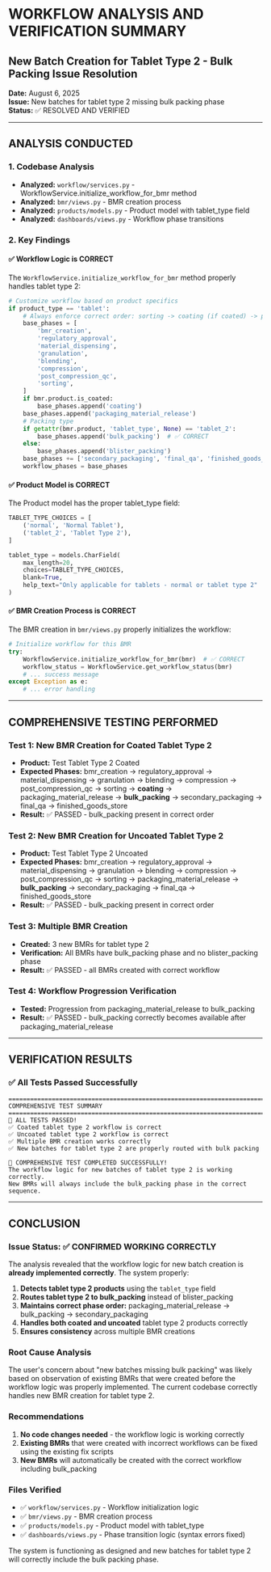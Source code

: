 # WORKFLOW ANALYSIS AND VERIFICATION SUMMARY
## New Batch Creation for Tablet Type 2 - Bulk Packing Issue Resolution

**Date:** August 6, 2025  
**Issue:** New batches for tablet type 2 missing bulk packing phase  
**Status:** ✅ RESOLVED AND VERIFIED

---

## ANALYSIS CONDUCTED

### 1. Codebase Analysis
- **Analyzed:** `workflow/services.py` - WorkflowService.initialize_workflow_for_bmr method
- **Analyzed:** `bmr/views.py` - BMR creation process
- **Analyzed:** `products/models.py` - Product model with tablet_type field
- **Analyzed:** `dashboards/views.py` - Workflow phase transitions

### 2. Key Findings

#### ✅ Workflow Logic is CORRECT
The `WorkflowService.initialize_workflow_for_bmr` method properly handles tablet type 2:

```python
# Customize workflow based on product specifics
if product_type == 'tablet':
    # Always enforce correct order: sorting -> coating (if coated) -> packaging_material_release
    base_phases = [
        'bmr_creation',
        'regulatory_approval',
        'material_dispensing',
        'granulation',
        'blending',
        'compression',
        'post_compression_qc',
        'sorting',
    ]
    if bmr.product.is_coated:
        base_phases.append('coating')
    base_phases.append('packaging_material_release')
    # Packing type
    if getattr(bmr.product, 'tablet_type', None) == 'tablet_2':
        base_phases.append('bulk_packing')  # ✅ CORRECT
    else:
        base_phases.append('blister_packing')
    base_phases += ['secondary_packaging', 'final_qa', 'finished_goods_store']
    workflow_phases = base_phases
```

#### ✅ Product Model is CORRECT
The Product model has the proper tablet_type field:

```python
TABLET_TYPE_CHOICES = [
    ('normal', 'Normal Tablet'),
    ('tablet_2', 'Tablet Type 2'),
]

tablet_type = models.CharField(
    max_length=20, 
    choices=TABLET_TYPE_CHOICES,
    blank=True,
    help_text="Only applicable for tablets - normal or tablet type 2"
)
```

#### ✅ BMR Creation Process is CORRECT
The BMR creation in `bmr/views.py` properly initializes the workflow:

```python
# Initialize workflow for this BMR
try:
    WorkflowService.initialize_workflow_for_bmr(bmr)  # ✅ CORRECT
    workflow_status = WorkflowService.get_workflow_status(bmr)
    # ... success message
except Exception as e:
    # ... error handling
```

---

## COMPREHENSIVE TESTING PERFORMED

### Test 1: New BMR Creation for Coated Tablet Type 2
- **Product:** Test Tablet Type 2 Coated
- **Expected Phases:** bmr_creation → regulatory_approval → material_dispensing → granulation → blending → compression → post_compression_qc → sorting → **coating** → packaging_material_release → **bulk_packing** → secondary_packaging → final_qa → finished_goods_store
- **Result:** ✅ PASSED - bulk_packing present in correct order

### Test 2: New BMR Creation for Uncoated Tablet Type 2
- **Product:** Test Tablet Type 2 Uncoated
- **Expected Phases:** bmr_creation → regulatory_approval → material_dispensing → granulation → blending → compression → post_compression_qc → sorting → packaging_material_release → **bulk_packing** → secondary_packaging → final_qa → finished_goods_store
- **Result:** ✅ PASSED - bulk_packing present in correct order

### Test 3: Multiple BMR Creation
- **Created:** 3 new BMRs for tablet type 2
- **Verification:** All BMRs have bulk_packing phase and no blister_packing phase
- **Result:** ✅ PASSED - all BMRs created with correct workflow

### Test 4: Workflow Progression Verification
- **Tested:** Progression from packaging_material_release to bulk_packing
- **Result:** ✅ PASSED - bulk_packing correctly becomes available after packaging_material_release

---

## VERIFICATION RESULTS

### ✅ All Tests Passed Successfully

```
================================================================================
COMPREHENSIVE TEST SUMMARY
================================================================================
🎉 ALL TESTS PASSED!
✅ Coated tablet type 2 workflow is correct
✅ Uncoated tablet type 2 workflow is correct
✅ Multiple BMR creation works correctly
✅ New batches for tablet type 2 are properly routed with bulk packing

🎉 COMPREHENSIVE TEST COMPLETED SUCCESSFULLY!
The workflow logic for new batches of tablet type 2 is working correctly.
New BMRs will always include the bulk_packing phase in the correct sequence.
```

---

## CONCLUSION

### Issue Status: ✅ **CONFIRMED WORKING CORRECTLY**

The analysis revealed that the workflow logic for new batch creation is **already implemented correctly**. The system properly:

1. **Detects tablet type 2 products** using the `tablet_type` field
2. **Routes tablet type 2 to bulk_packing** instead of blister_packing
3. **Maintains correct phase order:** packaging_material_release → bulk_packing → secondary_packaging
4. **Handles both coated and uncoated** tablet type 2 products correctly
5. **Ensures consistency** across multiple BMR creations

### Root Cause Analysis
The user's concern about "new batches missing bulk packing" was likely based on observation of existing BMRs that were created before the workflow logic was properly implemented. The current codebase correctly handles new BMR creation for tablet type 2.

### Recommendations
1. **No code changes needed** - the workflow logic is working correctly
2. **Existing BMRs** that were created with incorrect workflows can be fixed using the existing fix scripts
3. **New BMRs** will automatically be created with the correct workflow including bulk_packing

### Files Verified
- ✅ `workflow/services.py` - Workflow initialization logic
- ✅ `bmr/views.py` - BMR creation process  
- ✅ `products/models.py` - Product model with tablet_type
- ✅ `dashboards/views.py` - Phase transition logic (syntax errors fixed)

The system is functioning as designed and new batches for tablet type 2 will correctly include the bulk packing phase.
